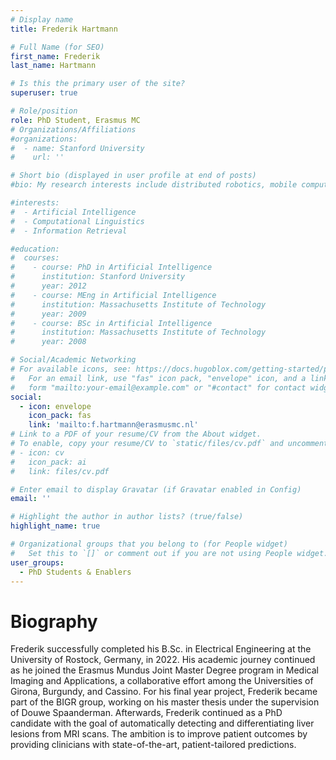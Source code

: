 ```yaml
---
# Display name
title: Frederik Hartmann

# Full Name (for SEO)
first_name: Frederik
last_name: Hartmann

# Is this the primary user of the site?
superuser: true

# Role/position
role: PhD Student, Erasmus MC
# Organizations/Affiliations
#organizations:
#  - name: Stanford University
#    url: ''

# Short bio (displayed in user profile at end of posts)
#bio: My research interests include distributed robotics, mobile computing and programmable matter.

#interests:
#  - Artificial Intelligence
#  - Computational Linguistics
#  - Information Retrieval

#education:
#  courses:
#    - course: PhD in Artificial Intelligence
#      institution: Stanford University
#      year: 2012
#    - course: MEng in Artificial Intelligence
#      institution: Massachusetts Institute of Technology
#      year: 2009
#    - course: BSc in Artificial Intelligence
#      institution: Massachusetts Institute of Technology
#      year: 2008

# Social/Academic Networking
# For available icons, see: https://docs.hugoblox.com/getting-started/page-builder/#icons
#   For an email link, use "fas" icon pack, "envelope" icon, and a link in the
#   form "mailto:your-email@example.com" or "#contact" for contact widget.
social:
  - icon: envelope
    icon_pack: fas
    link: 'mailto:f.hartmann@erasmusmc.nl'
# Link to a PDF of your resume/CV from the About widget.
# To enable, copy your resume/CV to `static/files/cv.pdf` and uncomment the lines below.
# - icon: cv
#   icon_pack: ai
#   link: files/cv.pdf

# Enter email to display Gravatar (if Gravatar enabled in Config)
email: ''

# Highlight the author in author lists? (true/false)
highlight_name: true

# Organizational groups that you belong to (for People widget)
#   Set this to `[]` or comment out if you are not using People widget.
user_groups:
  - PhD Students & Enablers
---
```

# Biography
Frederik successfully completed his B.Sc. in Electrical Engineering at the University of Rostock, Germany, in 2022. His academic journey continued as he joined the Erasmus Mundus Joint Master Degree program in Medical Imaging and Applications, a collaborative effort among the Universities of Girona, Burgundy, and Cassino. For his final year project, Frederik became part of the BIGR group, working on his master thesis under the supervision of Douwe Spaanderman. Afterwards, Frederik continued as a PhD candidate with the goal of automatically detecting and differentiating liver lesions from MRI scans. The ambition is to improve patient outcomes by providing clinicians with state-of-the-art, patient-tailored predictions.